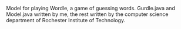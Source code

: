 Model for playing Wordle, a game of guessing words. 
Gurdle.java and Model.java written by me, the rest written by the computer science department of Rochester Institute of Technology.
